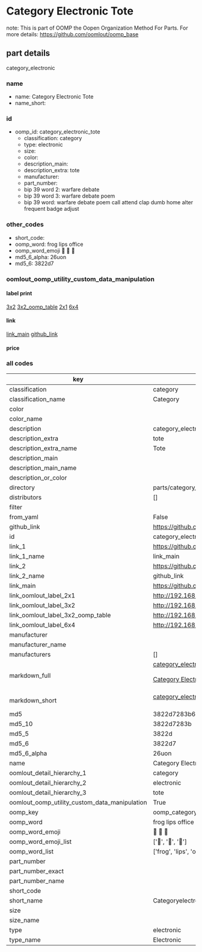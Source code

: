 # Category Electronic Tote  

note: This is part of OOMP the Oopen Organization Method For Parts. For more details: https://github.com/oomlout/oomp_base

##  part details



category_electronic

### name
* name: Category Electronic Tote
* name_short: 
### id
* oomp_id: category_electronic_tote
  * classification: category
  * type: electronic
  * size: 
  * color: 
  * description_main: 
  * description_extra: tote
  * manufacturer: 
  * part_number: 
  * bip 39 word 2: warfare debate
  * bip 39 word 3: warfare debate poem
  * bip 39 word: warfare debate poem call attend clap dumb home alter frequent badge adjust

### other_codes
* short_code: 
* oomp_word: frog lips office
* oomp_word_emoji :frog: :lips: :office:
* md5_6_alpha: 26uon
* md5_6: 3822d7






### oomlout_oomp_utility_custom_data_manipulation
#### label print
[3x2](http://192.168.1.245:1112/?label=oomp%2026uon)
[3x2_oomp_table](http://192.168.1.107:1112/?label=oomp%2026uon)
[2x1](http://192.168.1.242:1112/?label=oomp%2026uon)
[6x4](http://192.168.1.55:1112/?label=oomp%2026uon)    

#### link

[link_main](https://github.com/oomlout/oomlout_oomp_current_version_messy/tree/main/parts/category_electronic_tote) [github_link](https://github.com/oomlout/oomlout_oomp_part_src/tree/main/parts/category_electronic_tote)                             

#### price







### all codes 
| key | value |  
| --- | --- |  
| classification | category |  
| classification_name | Category |  
| color |  |  
| color_name |  |  
| description | category_electronic |  
| description_extra | tote |  
| description_extra_name | Tote |  
| description_main |  |  
| description_main_name |  |  
| description_or_color |   |  
| directory | parts/category_electronic_tote |  
| distributors | [] |  
| filter |  |  
| from_yaml | False |  
| github_link | https://github.com/oomlout/oomlout_oomp_part_src/tree/main/parts/category_electronic_tote |  
| id | category_electronic_tote |  
| link_1 | https://github.com/oomlout/oomlout_oomp_current_version_messy/tree/main/parts/category_electronic_tote |  
| link_1_name | link_main |  
| link_2 | https://github.com/oomlout/oomlout_oomp_part_src/tree/main/parts/category_electronic_tote |  
| link_2_name | github_link |  
| link_main | https://github.com/oomlout/oomlout_oomp_current_version_messy/tree/main/parts/category_electronic_tote |  
| link_oomlout_label_2x1 | http://192.168.1.242:1112/?label=oomp%2026uon |  
| link_oomlout_label_3x2 | http://192.168.1.245:1112/?label=oomp%2026uon |  
| link_oomlout_label_3x2_oomp_table | http://192.168.1.107:1112/?label=oomp%2026uon |  
| link_oomlout_label_6x4 | http://192.168.1.55:1112/?label=oomp%2026uon |  
| manufacturer |  |  
| manufacturer_name |  |  
| manufacturers | [] |  
| markdown_full | [category_electronic_tote](https://github.com/oomlout/oomlout_oomp_current_version_messy/tree/main/parts/category_electronic_tote)<br>[](https://github.com/oomlout/oomlout_oomp_current_version_messy/tree/main/parts/category_electronic_tote)<br>[Category Electronic Tote](https://github.com/oomlout/oomlout_oomp_current_version_messy/tree/main/parts/category_electronic_tote)<br><br> |  
| markdown_short | [category_electronic_tote](https://github.com/oomlout/oomlout_oomp_current_version_messy/tree/main/parts/category_electronic_tote)<br><br> |  
| md5 | 3822d7283b6d087ca70742074e0e17b8 |  
| md5_10 | 3822d7283b |  
| md5_5 | 3822d |  
| md5_6 | 3822d7 |  
| md5_6_alpha | 26uon |  
| name | Category Electronic Tote |  
| oomlout_detail_hierarchy_1 | category |  
| oomlout_detail_hierarchy_2 | electronic |  
| oomlout_detail_hierarchy_3 | tote |  
| oomlout_oomp_utility_custom_data_manipulation | True |  
| oomp_key | oomp_category_electronic_tote |  
| oomp_word | frog lips office |  
| oomp_word_emoji | :frog: :lips: :office: |  
| oomp_word_emoji_list | [':frog:', ':lips:', ':office:'] |  
| oomp_word_list | ['frog', 'lips', 'office'] |  
| part_number |  |  
| part_number_exact |  |  
| part_number_name |  |  
| short_code |  |  
| short_name | Categoryelectronic |  
| size |  |  
| size_name |  |  
| type | electronic |  
| type_name | Electronic |  
